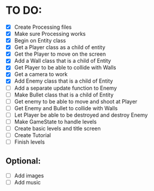 # TO DO:

* [x] Create Processing files
* [x] Make sure Processing works
* [x] Begin on Entity class
* [x] Get a Player class as a child of entity
* [x] Get the Player to move on the screen
* [x] Add a Wall class that is a child of Entity
* [x] Get Player to be able to collide with Walls
* [x] Get a camera to work
* [x] Add Enemy class that is a child of Entity
* [ ] Add a separate update function to Enemy
* [ ] Make Bullet class that is a child of Entity
* [ ] Get enemy to be able to move and shoot at Player
* [ ] Get Enemy and Bullet to collide with Walls
* [ ] Let Player be able to be destroyed and destroy Enemy
* [ ] Make GameState to handle levels
* [ ] Create basic levels and title screen
* [ ] Create Tutorial
* [ ] Finish levels

## Optional:

* [ ] Add images
* [ ] Add music
